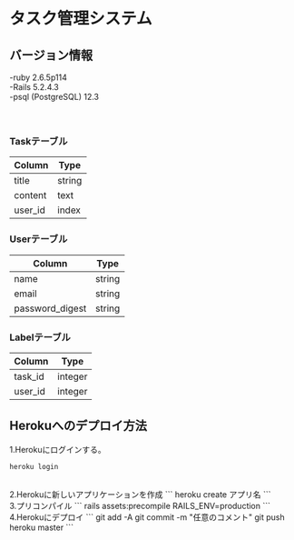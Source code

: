 # タスク管理システム

## バージョン情報
-ruby 2.6.5p114<br>
-Rails 5.2.4.3<br>
-psql (PostgreSQL) 12.3<br>
<br>
<br>
### Taskテーブル
|  Column  |  Type  |
| ---- | ---- |
|  title  |  string  |
|  content  |  text  |
|  user_id  |  index  |

### Userテーブル
|  Column  |  Type  |
| ---- | ---- |
|  name  |  string  |
|  email  |  string  |
|  password_digest  |  string  |

### Labelテーブル
|  Column  |  Type  |
| ---- | ---- |
|  task_id  |  integer  |
|  user_id  |  integer  |


## Herokuへのデプロイ方法

1.Herokuにログインする。
```
heroku login
```
<br>
2.Herokuに新しいアプリケーションを作成
```
heroku create アプリ名
```
<br>
3.プリコンパイル
```
rails assets:precompile RAILS_ENV=production
```
<br>
4.Herokuにデプロイ
```
git add -A
git commit -m "任意のコメント"
git push heroku master
```
